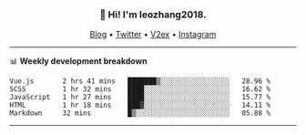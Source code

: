 <h3 align="center">👋 Hi! I'm leozhang2018.</h3>
<p align="center">
  <a href="https://code.leozhang2018.me">Blog</a> •
  <a href="https://twitter.com/leozhang2018">Twitter</a> •
  <a href="https://www.v2ex.com/member/leozhang">V2ex</a> •
  <a href="https://www.instagram.com/leozhanghere">Instagram</a>
</p>

-------

📊 **Weekly development breakdown**
<!--START_SECTION:waka-->
```text
Vue.js       2 hrs 41 mins   ███████▒░░░░░░░░░░░░░░░░░   28.96 % 
SCSS         1 hr 32 mins    ████░░░░░░░░░░░░░░░░░░░░░   16.62 % 
JavaScript   1 hr 27 mins    ████░░░░░░░░░░░░░░░░░░░░░   15.77 % 
HTML         1 hr 18 mins    ███▓░░░░░░░░░░░░░░░░░░░░░   14.11 % 
Markdown     32 mins         █▒░░░░░░░░░░░░░░░░░░░░░░░   05.88 % 
```
<!--END_SECTION:waka-->
-------
